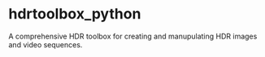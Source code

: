 # hdrtoolbox_python
A comprehensive HDR toolbox for creating and manupulating HDR images and video sequences.
